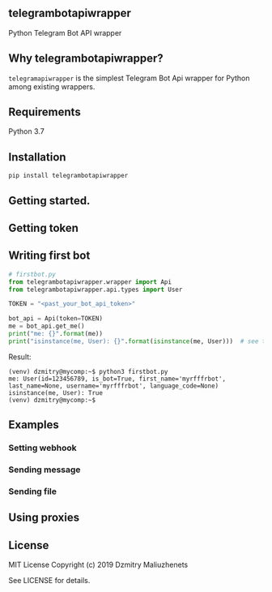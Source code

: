 
## telegrambotapiwrapper
Python Telegram Bot API wrapper

## Why telegrambotapiwrapper?

`telegramapiwrapper` is the simplest Telegram Bot Api wrapper for Python among existing wrappers.

## Requirements
Python 3.7

## Installation
```
pip install telegrambotapiwrapper
```

## Getting started.

## Getting token

## Writing first bot
```python
# firstbot.py
from telegrambotapiwrapper.wrapper import Api
from telegrambotapiwrapper.api.types import User

TOKEN = "<past_your_bot_api_token>"

bot_api = Api(token=TOKEN)
me = bot_api.get_me()
print("me: {}".format(me))
print("isinstance(me, User): {}".format(isinstance(me, User)))  # see type of result
```
Result:
```
(venv) dzmitry@mycomp:~$ python3 firstbot.py 
me: User(id=123456789, is_bot=True, first_name='myrfffrbot', last_name=None, username='myrfffrbot', language_code=None)
isinstance(me, User): True
(venv) dzmitry@mycomp:~$
```
## Examples
### Setting webhook
### Sending message
### Sending file

## Using proxies

## License
MIT License
Copyright (c) 2019 Dzmitry Maliuzhenets

See LICENSE for details.

